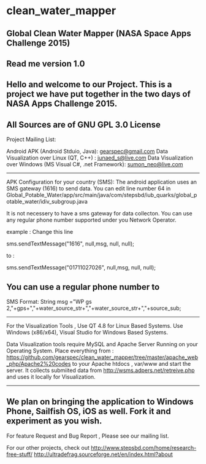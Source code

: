 # clean_water_mapper
Global Clean Water Mapper (NASA Space Apps Challenge 2015)
--
Read me version 1.0
-------------------------------------------------
Hello and welcome to our Project.
This is a project we have put together in the
two days of NASA Apps Challenge 2015.
----------------------------------------------
All Sources are of GNU GPL 3.0 License
----------------------------------------------
Project Mailing List:

Android APK (Android Stduio, Java): gearspec@gmail.com
Data Visualization over Linux (QT, C++) : junaed_s@live.com
Data Visualization over Windows (MS Visual C#, .net Framework): sumon_neo@live.com

----------------------------------------------
APK Configuration for your country (SMS):
The android application uses an SMS gateway (1616) to send data.
You can edit line number 64 in 
Global_Potable_Water/app/src/main/java/com/stepsbd/iub_quarks/global_potable_water/idiv_subgroup.java

It is not necessery to have a sms gateway for data collecton. You can use any regular phone number
supported under you Network Operator.

example : Change this line

sms.sendTextMessage("1616", null,msg, null, null);

to :

sms.sendTextMessage("01711027026", null,msg, null, null);

You can use a regular phone number to 
-----------------------------------------------------
SMS Format: 
String msg ="WP gs 2,"+gps+","+water_source_str+","+water_source_str+","+source_sub;

-----------------------------------------------------
For the Visualization Tools , Use QT 4.8 for Linux Based Systems.
Use Windows (x86/x64), Visual Studio for Windows Based Systems.

Data Visualization tools require MySQL and Apache Server Running on your Operating System.
Place everything from : https://github.com/gearspec/clean_water_mapper/tree/master/apache_web_php/Apache2%20codes
to your Apache htdocs , var/www and start the server.
It collects submiited data from http://wsms.adpers.net/retreive.php
and uses it locally for Visualization. 

------------------------------------------------------
We plan on bringing the application to Windows Phone, Sailfish OS, iOS as well.
Fork it and experiment as you wish.
----------------------------------------------------------
For feature Request and Bug Report , Please see our mailing list.

For our other projects, check out
http://www.stepsbd.com/home/research-free-stuff/
http://ultradefrag.sourceforge.net/en/index.html?about
